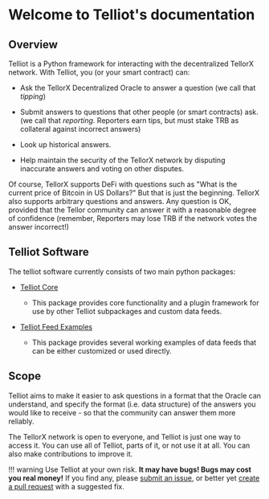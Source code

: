 # Welcome to Telliot's documentation

## Overview

Telliot is a Python framework for interacting with the decentralized TellorX network. With Telliot, you (or your smart
contract) can:

* Ask the TellorX Decentralized Oracle to answer a question (we call that *tipping*)

* Submit answers to questions that other people (or smart contracts) ask. (we call that *reporting*. Reporters earn
  tips, but must stake TRB as collateral against incorrect answers)

* Look up historical answers.

* Help maintain the security of the TellorX network by disputing inaccurate answers and voting on other disputes.

Of course, TellorX supports DeFi with questions such as "What is the current price of Bitcoin in US Dollars?"  But that
is just the beginning. TellorX also supports arbitrary questions and answers. Any question is OK, provided that the
Tellor community can answer it with a reasonable degree of confidence (remember, Reporters may lose TRB if the network
votes the answer incorrect!)

## Telliot Software

The telliot software currently consists of two main python packages:

- [Telliot Core](https://github.com/tellor-io/telliot-core)
    - This package provides core functionality and a plugin framework for use by other Telliot subpackages and custom
      data feeds.

- [Telliot Feed Examples](https://github.com/tellor-io/telliot-feed-examples)
    - This package provides several working examples of data feeds that can be either customized or used directly.

## Scope

Telliot aims to make it easier to ask questions in a format that the Oracle can understand, and specify the format (i.e.
data structure) of the answers you would like to receive - so that the community can answer them more reliably.

The TellorX network is open to everyone, and Telliot is just one way to access it. You can use all of Telliot, parts of
it, or not use it at all. You can also make contributions to improve it.

!!! warning Use Telliot at your own risk.  **It may have bugs!  Bugs may cost you real money!**
If you find any, please [submit an issue](https://github.com/tellor-io/telliot-core/issues), or better
yet [create a pull request](https://github.com/tellor-io/telliot-core/pulls)
with a suggested fix.

